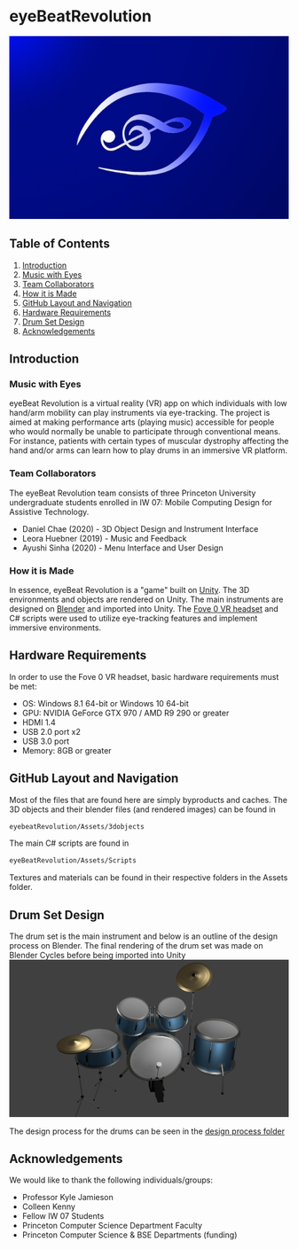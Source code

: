 # eyeBeatRevolution
![alt text](/eyeBeatRevolutionLogo.jpg)
## Table of Contents
1. [Introduction](#introduction)
  1. [Music with Eyes](#intro1)
  2. [Team Collaborators](#intro2)
  3. [How it is Made](#intro3)
2. [GitHub Layout and Navigation](#github-layout-and-navigation)
3. [Hardware Requirements](#hardware-requirements)
4. [Drum Set Design](#drum-set-design)
5. [Acknowledgements](#acknowledgements)

## Introduction
### Music with Eyes <a name="intro1"></a>
eyeBeat Revolution is a virtual reality (VR) app on which individuals with low hand/arm mobility can play instruments via eye-tracking. The project is aimed at making performance arts (playing music) accessible for people who would normally be unable to participate through conventional means. For instance, patients with certain types of muscular dystrophy affecting the hand and/or arms can learn how to play drums in an immersive VR platform.

### Team Collaborators <a name="intro2"></a>
The eyeBeat Revolution team consists of three Princeton University undergraduate students enrolled in IW 07: Mobile Computing Design for Assistive Technology.
* Daniel Chae (2020) - 3D Object Design and Instrument Interface
* Leora Huebner (2019) - Music and Feedback
* Ayushi Sinha (2020) - Menu Interface and User Design

### How it is Made <a name="intro3"></a>
In essence, eyeBeat Revolution is a "game" built on [Unity](https://unity3d.com/). The 3D environments and objects are rendered on Unity. The main instruments are designed on [Blender](https://www.blender.org/) and imported into Unity. The [Fove 0 VR headset](https://www.getfove.com/) and C# scripts were used to utilize eye-tracking features and implement immersive environments.

## Hardware Requirements
In order to use the Fove 0 VR headset, basic hardware requirements must be met:
* OS: Windows 8.1 64-bit or Windows 10 64-bit
* GPU: NVIDIA GeForce GTX 970 / AMD R9 290 or greater
* HDMI 1.4
* USB 2.0 port x2
* USB 3.0 port
* Memory: 8GB or greater

## GitHub Layout and Navigation
Most of the files that are found here are simply byproducts and caches. The 3D objects and their blender files (and rendered images) can be found in
```sh
eyebeatRevolution/Assets/3dobjects
```
The main C# scripts are found in 
```sh
eyeBeatRevolution/Assets/Scripts
```
Textures and materials can be found in their respective folders in the Assets folder.

## Drum Set Design
The drum set is the main instrument and below is an outline of the design process on Blender.
The final rendering of the drum set was made on Blender Cycles before being imported into Unity
![alt text](/Assets/3dobjects/drumset/finalizedDrumset.png)

The design process for the drums can be seen in the [design process folder](https://github.com/dchaebae/eyeBeatRevolution/tree/master/Assets/3dobjects/drumset/DesignProcess)

## Acknowledgements
We would like to thank the following individuals/groups:
* Professor Kyle Jamieson
* Colleen Kenny
* Fellow IW 07 Students
* Princeton Computer Science Department Faculty
* Princeton Computer Science & BSE Departments (funding)
